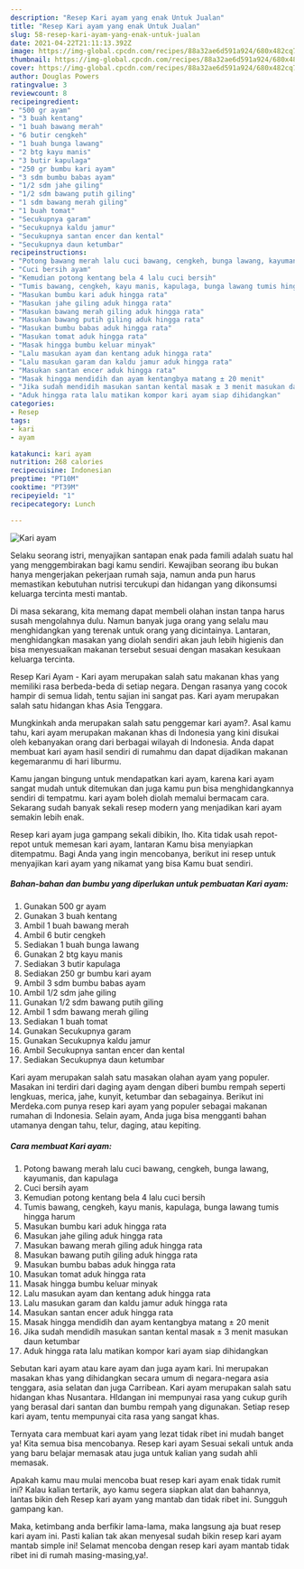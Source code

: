 ```yaml
---
description: "Resep Kari ayam yang enak Untuk Jualan"
title: "Resep Kari ayam yang enak Untuk Jualan"
slug: 58-resep-kari-ayam-yang-enak-untuk-jualan
date: 2021-04-22T21:11:13.392Z
image: https://img-global.cpcdn.com/recipes/88a32ae6d591a924/680x482cq70/kari-ayam-foto-resep-utama.jpg
thumbnail: https://img-global.cpcdn.com/recipes/88a32ae6d591a924/680x482cq70/kari-ayam-foto-resep-utama.jpg
cover: https://img-global.cpcdn.com/recipes/88a32ae6d591a924/680x482cq70/kari-ayam-foto-resep-utama.jpg
author: Douglas Powers
ratingvalue: 3
reviewcount: 8
recipeingredient:
- "500 gr ayam"
- "3 buah kentang"
- "1 buah bawang merah"
- "6 butir cengkeh"
- "1 buah bunga lawang"
- "2 btg kayu manis"
- "3 butir kapulaga"
- "250 gr bumbu kari ayam"
- "3 sdm bumbu babas ayam"
- "1/2 sdm jahe giling"
- "1/2 sdm bawang putih giling"
- "1 sdm bawang merah giling"
- "1 buah tomat"
- "Secukupnya garam"
- "Secukupnya kaldu jamur"
- "Secukupnya santan encer dan kental"
- "Secukupnya daun ketumbar"
recipeinstructions:
- "Potong bawang merah lalu cuci bawang, cengkeh, bunga lawang, kayumanis, dan kapulaga"
- "Cuci bersih ayam"
- "Kemudian potong kentang bela 4 lalu cuci bersih"
- "Tumis bawang, cengkeh, kayu manis, kapulaga, bunga lawang tumis hingga harum"
- "Masukan bumbu kari aduk hingga rata"
- "Masukan jahe giling aduk hingga rata"
- "Masukan bawang merah giling aduk hingga rata"
- "Masukan bawang putih giling aduk hingga rata"
- "Masukan bumbu babas aduk hingga rata"
- "Masukan tomat aduk hingga rata"
- "Masak hingga bumbu keluar minyak"
- "Lalu masukan ayam dan kentang aduk hingga rata"
- "Lalu masukan garam dan kaldu jamur aduk hingga rata"
- "Masukan santan encer aduk hingga rata"
- "Masak hingga mendidih dan ayam kentangbya matang ± 20 menit"
- "Jika sudah mendidih masukan santan kental masak ± 3 menit masukan daun ketumbar"
- "Aduk hingga rata lalu matikan kompor kari ayam siap dihidangkan"
categories:
- Resep
tags:
- kari
- ayam

katakunci: kari ayam 
nutrition: 268 calories
recipecuisine: Indonesian
preptime: "PT10M"
cooktime: "PT39M"
recipeyield: "1"
recipecategory: Lunch

---
```



![Kari ayam](https://img-global.cpcdn.com/recipes/88a32ae6d591a924/680x482cq70/kari-ayam-foto-resep-utama.jpg)

Selaku seorang istri, menyajikan santapan enak pada famili adalah suatu hal yang menggembirakan bagi kamu sendiri. Kewajiban seorang ibu bukan hanya mengerjakan pekerjaan rumah saja, namun anda pun harus memastikan kebutuhan nutrisi tercukupi dan hidangan yang dikonsumsi keluarga tercinta mesti mantab.

Di masa  sekarang, kita memang dapat membeli olahan instan tanpa harus susah mengolahnya dulu. Namun banyak juga orang yang selalu mau menghidangkan yang terenak untuk orang yang dicintainya. Lantaran, menghidangkan masakan yang diolah sendiri akan jauh lebih higienis dan bisa menyesuaikan makanan tersebut sesuai dengan masakan kesukaan keluarga tercinta. 

Resep Kari Ayam - Kari ayam merupakan salah satu makanan khas yang memiliki rasa berbeda-beda di setiap negara. Dengan rasanya yang cocok hampir di semua lidah, tentu sajian ini sangat pas. Kari ayam merupakan salah satu hidangan khas Asia Tenggara.

Mungkinkah anda merupakan salah satu penggemar kari ayam?. Asal kamu tahu, kari ayam merupakan makanan khas di Indonesia yang kini disukai oleh kebanyakan orang dari berbagai wilayah di Indonesia. Anda dapat membuat kari ayam hasil sendiri di rumahmu dan dapat dijadikan makanan kegemaranmu di hari liburmu.

Kamu jangan bingung untuk mendapatkan kari ayam, karena kari ayam sangat mudah untuk ditemukan dan juga kamu pun bisa menghidangkannya sendiri di tempatmu. kari ayam boleh diolah memalui bermacam cara. Sekarang sudah banyak sekali resep modern yang menjadikan kari ayam semakin lebih enak.

Resep kari ayam juga gampang sekali dibikin, lho. Kita tidak usah repot-repot untuk memesan kari ayam, lantaran Kamu bisa menyiapkan ditempatmu. Bagi Anda yang ingin mencobanya, berikut ini resep untuk menyajikan kari ayam yang nikamat yang bisa Kamu buat sendiri.

<!--inarticleads1-->

##### Bahan-bahan dan bumbu yang diperlukan untuk pembuatan Kari ayam:

1. Gunakan 500 gr ayam
1. Gunakan 3 buah kentang
1. Ambil 1 buah bawang merah
1. Ambil 6 butir cengkeh
1. Sediakan 1 buah bunga lawang
1. Gunakan 2 btg kayu manis
1. Sediakan 3 butir kapulaga
1. Sediakan 250 gr bumbu kari ayam
1. Ambil 3 sdm bumbu babas ayam
1. Ambil 1/2 sdm jahe giling
1. Gunakan 1/2 sdm bawang putih giling
1. Ambil 1 sdm bawang merah giling
1. Sediakan 1 buah tomat
1. Gunakan Secukupnya garam
1. Gunakan Secukupnya kaldu jamur
1. Ambil Secukupnya santan encer dan kental
1. Sediakan Secukupnya daun ketumbar


Kari ayam merupakan salah satu masakan olahan ayam yang populer. Masakan ini terdiri dari daging ayam dengan diberi bumbu rempah seperti lengkuas, merica, jahe, kunyit, ketumbar dan sebagainya. Berikut ini Merdeka.com punya resep kari ayam yang populer sebagai makanan rumahan di Indonesia. Selain ayam, Anda juga bisa mengganti bahan utamanya dengan tahu, telur, daging, atau kepiting. 

<!--inarticleads2-->

##### Cara membuat Kari ayam:

1. Potong bawang merah lalu cuci bawang, cengkeh, bunga lawang, kayumanis, dan kapulaga
1. Cuci bersih ayam
1. Kemudian potong kentang bela 4 lalu cuci bersih
1. Tumis bawang, cengkeh, kayu manis, kapulaga, bunga lawang tumis hingga harum
1. Masukan bumbu kari aduk hingga rata
1. Masukan jahe giling aduk hingga rata
1. Masukan bawang merah giling aduk hingga rata
1. Masukan bawang putih giling aduk hingga rata
1. Masukan bumbu babas aduk hingga rata
1. Masukan tomat aduk hingga rata
1. Masak hingga bumbu keluar minyak
1. Lalu masukan ayam dan kentang aduk hingga rata
1. Lalu masukan garam dan kaldu jamur aduk hingga rata
1. Masukan santan encer aduk hingga rata
1. Masak hingga mendidih dan ayam kentangbya matang ± 20 menit
1. Jika sudah mendidih masukan santan kental masak ± 3 menit masukan daun ketumbar
1. Aduk hingga rata lalu matikan kompor kari ayam siap dihidangkan


Sebutan kari ayam atau kare ayam dan juga ayam kari. Ini merupakan masakan khas yang dihidangkan secara umum di negara-negara asia tenggara, asia selatan dan juga Carribean. Kari ayam merupakan salah satu hidangan khas Nusantara. HIdangan ini mempunyai rasa yang cukup gurih yang berasal dari santan dan bumbu rempah yang digunakan. Setiap resep kari ayam, tentu mempunyai cita rasa yang sangat khas. 

Ternyata cara membuat kari ayam yang lezat tidak ribet ini mudah banget ya! Kita semua bisa mencobanya. Resep kari ayam Sesuai sekali untuk anda yang baru belajar memasak atau juga untuk kalian yang sudah ahli memasak.

Apakah kamu mau mulai mencoba buat resep kari ayam enak tidak rumit ini? Kalau kalian tertarik, ayo kamu segera siapkan alat dan bahannya, lantas bikin deh Resep kari ayam yang mantab dan tidak ribet ini. Sungguh gampang kan. 

Maka, ketimbang anda berfikir lama-lama, maka langsung aja buat resep kari ayam ini. Pasti kalian tak akan menyesal sudah bikin resep kari ayam mantab simple ini! Selamat mencoba dengan resep kari ayam mantab tidak ribet ini di rumah masing-masing,ya!.

